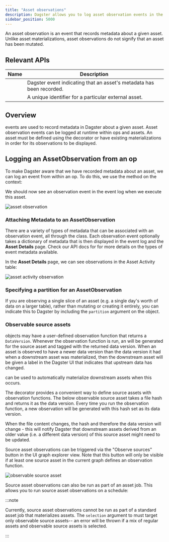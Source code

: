 ```yaml
---
title: "Asset observations"
description: Dagster allows you to log asset observation events in the event log at runtime from within ops and assets.
sidebar_position: 5000
---
```


An asset observation is an event that records metadata about a given asset. Unlike asset materializations, asset observations do not signify that an asset has been mutated.

## Relevant APIs

| Name                                   | Description                                                          |
| -------------------------------------- | -------------------------------------------------------------------- |
| <PyObject section="assets" module="dagster" object="AssetObservation" /> | Dagster event indicating that an asset's metadata has been recorded. |
| <PyObject section="assets" module="dagster" object="AssetKey" />         | A unique identifier for a particular external asset.                 |

## Overview

<PyObject section="assets" module="dagster" object="AssetObservation" /> events are used to record metadata in Dagster
about a given asset. Asset observation events can be logged at runtime within ops and assets. An asset must be defined using the <PyObject section="assets" module="dagster" object="asset" decorator /> decorator or have existing materializations in order for its observations to be displayed.

## Logging an AssetObservation from an op

To make Dagster aware that we have recorded metadata about an asset, we can log an <PyObject section="assets" module="dagster" object="AssetObservation" /> event from within an op. To do this, we use the method <PyObject section="execution" module="dagster" object="OpExecutionContext.log_event" /> on the context:

<CodeExample path="docs_snippets/docs_snippets/concepts/assets/observations.py" startAfter="start_observation_asset_marker_0" endBefore="end_observation_asset_marker_0" title="src/<project-name>/defs/assets.py" />

We should now see an observation event in the event log when we execute this asset.

![asset observation](/images/guides/build/assets/asset-observations/observation.png)

### Attaching Metadata to an AssetObservation

There are a variety of types of metadata that can be associated with an observation event, all through the <PyObject section="metadata" module="dagster" object="MetadataValue" /> class. Each observation event optionally takes a dictionary of metadata that is then displayed in the event log and the **Asset Details** page. Check our API docs for <PyObject section="metadata" module="dagster" object="MetadataValue" /> for more details on the types of event metadata available.

<CodeExample path="docs_snippets/docs_snippets/concepts/assets/observations.py" startAfter="start_observation_asset_marker_2" endBefore="end_observation_asset_marker_2" title="src/<project-name>/defs/assets.py" />

In the **Asset Details** page, we can see observations in the Asset Activity table:

![asset activity observation](/images/guides/build/assets/asset-observations/asset-activity-observation.png)

### Specifying a partition for an AssetObservation

If you are observing a single slice of an asset (e.g. a single day's worth of data on a larger table), rather than mutating or creating it entirely, you can indicate this to Dagster by including the `partition` argument on the object.

<CodeExample path="docs_snippets/docs_snippets/concepts/assets/observations.py" startAfter="start_partitioned_asset_observation" endBefore="end_partitioned_asset_observation" title="src/<project-name>/defs/assets.py" />

### Observable source assets

<PyObject section="assets" module="dagster" object="SourceAsset" /> objects may have a user-defined observation function
that returns a `DataVersion`. Whenever the observation
function is run, an <PyObject section="assets" module="dagster" object="AssetObservation" /> will be generated for
the source asset and tagged with the returned data version. When an asset is
observed to have a newer data version than the data version it had when a
downstream asset was materialized, then the downstream asset will be given a
label in the Dagster UI that indicates that upstream data has changed.

<PyObject section="assets" module="dagster" object="AutomationCondition" pluralize /> can be used to automatically
materialize downstream assets when this occurs.

The <PyObject section="assets" module="dagster" object="observable_source_asset" /> decorator provides a convenient way to define source assets with observation functions. The below observable source asset takes a file hash and returns it as the data version. Every time you run the observation function, a new observation will be generated with this hash set as its data version.

<CodeExample path="docs_snippets/docs_snippets/concepts/assets/observable_source_assets.py" startAfter="start_plain" endBefore="end_plain" title="src/<project-name>/defs/assets.py" />

When the file content changes, the hash and therefore the data version will change - this will notify Dagster that downstream assets derived from an older value (i.e. a different data version) of this source asset might need to be updated.

Source asset observations can be triggered via the "Observe sources" button in the UI graph explorer view. Note that this button will only be visible if at least one source asset in the current graph defines an observation function.

![observable source asset](/images/guides/build/assets/asset-observations/observe-sources.png)

Source asset observations can also be run as part of an asset job. This allows you to run source asset observations on a schedule:

<CodeExample path="docs_snippets/docs_snippets/concepts/assets/observable_source_assets.py" startAfter="start_schedule" endBefore="end_schedule" title="src/<project-name>/defs/assets.py" />

:::note

Currently, source asset observations cannot be run as part of a standard asset job that materializes assets. The `selection` argument to <PyObject section="assets" module="dagster" object="define_asset_job" /> must target only observable source assets-- an error will be thrown if a mix of regular assets and observable source assets is selected.

:::
